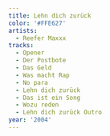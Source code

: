 ```yaml
---
title: Lehn dich zurück
color: '#FFE627'
artists:
  - Reefer Maxxx
tracks:
  - Opener
  - Der Postbote
  - Das Geld
  - Was macht Rap
  - No para
  - Lehn dich zurück
  - Das ist ein Song
  - Wozu reden
  - Lehn dich zurück Outro
year: '2004'
---
```

